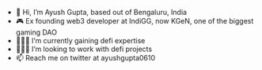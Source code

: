 - 👋 Hi, I’m Ayush Gupta, based out of Bengaluru, India
- 🎮 Ex founding web3 developer at IndiGG, now KGeN, one of the biggest gaming DAO
- 👨🏻‍💻 I’m currently gaining defi expertise
- 🙇🏻‍♂️ I’m looking to work with defi projects
- 📫 Reach me on twitter at ayushgupta0610

<!---
ayushgupta0610/ayushgupta0610 is a ✨ special ✨ repository because its `README.md` (this file) appears on your GitHub profile.
You can click the Preview link to take a look at your changes.
--->
